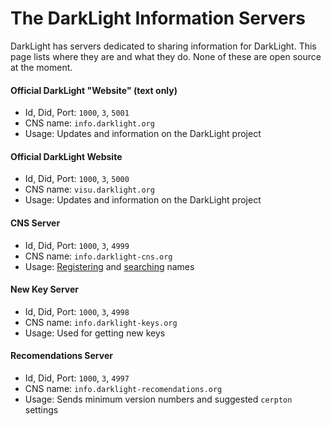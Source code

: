 # The DarkLight Information Servers

DarkLight has servers dedicated to sharing information for DarkLight. This page lists where they are and what they do.
None of these are open source at the moment.

#### Official DarkLight "Website" (text only)
- Id, Did, Port: ``1000``, ``3``, ``5001``
- CNS name: ``info.darklight.org``
- Usage: Updates and information on the DarkLight project

#### Official DarkLight Website
- Id, Did, Port: ``1000``, ``3``, ``5000``
- CNS name: ``visu.darklight.org``
- Usage: Updates and information on the DarkLight project

#### CNS Server
- Id, Did, Port: ``1000``, ``3``, ``4999``
- CNS name: ``info.darklight-cns.org``
- Usage: [Registering](cns/add.md) and [searching](cns/search.md) names

#### New Key Server
- Id, Did, Port: ``1000``, ``3``, ``4998``
- CNS name: ``info.darklight-keys.org``
- Usage: Used for getting new keys

#### Recomendations Server
- Id, Did, Port: ``1000``, ``3``, ``4997``
- CNS name: ``info.darklight-recomendations.org``
- Usage: Sends minimum version numbers and suggested ``cerpton`` settings
